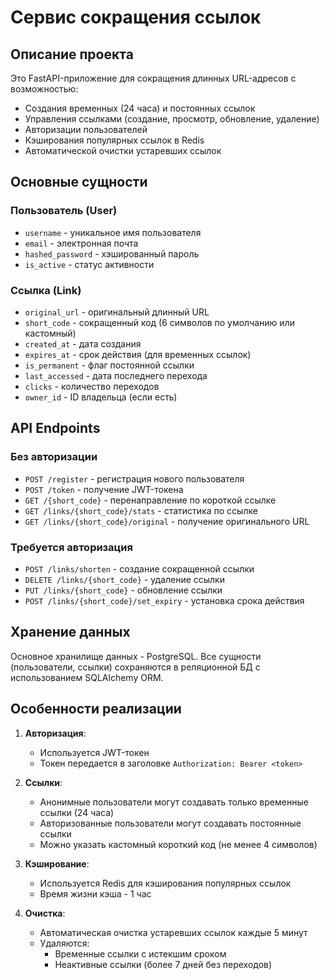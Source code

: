 # Сервис сокращения ссылок

## Описание проекта
Это FastAPI-приложение для сокращения длинных URL-адресов с возможностью:
- Создания временных (24 часа) и постоянных ссылок
- Управления ссылками (создание, просмотр, обновление, удаление)
- Авторизации пользователей
- Кэширования популярных ссылок в Redis
- Автоматической очистки устаревших ссылок

## Основные сущности

### Пользователь (User)
- `username` - уникальное имя пользователя
- `email` - электронная почта
- `hashed_password` - хэшированный пароль
- `is_active` - статус активности

### Ссылка (Link)
- `original_url` - оригинальный длинный URL
- `short_code` - сокращенный код (6 символов по умолчанию или кастомный)
- `created_at` - дата создания
- `expires_at` - срок действия (для временных ссылок)
- `is_permanent` - флаг постоянной ссылки
- `last_accessed` - дата последнего перехода
- `clicks` - количество переходов
- `owner_id` - ID владельца (если есть)

## API Endpoints

### Без авторизации
- `POST /register` - регистрация нового пользователя
- `POST /token` - получение JWT-токена
- `GET /{short_code}` - перенаправление по короткой ссылке
- `GET /links/{short_code}/stats` - статистика по ссылке
- `GET /links/{short_code}/original` - получение оригинального URL

### Требуется авторизация
- `POST /links/shorten` - создание сокращенной ссылки
- `DELETE /links/{short_code}` - удаление ссылки
- `PUT /links/{short_code}` - обновление ссылки
- `POST /links/{short_code}/set_expiry` - установка срока действия
## Хранение данных
Основное хранилище данных - PostgreSQL. Все сущности (пользователи, ссылки) сохраняются в реляционной БД с использованием SQLAlchemy ORM.
## Особенности реализации

1. **Авторизация**:
   - Используется JWT-токен
   - Токен передается в заголовке `Authorization: Bearer <token>`

2. **Ссылки**:
   - Анонимные пользователи могут создавать только временные ссылки (24 часа)
   - Авторизованные пользователи могут создавать постоянные ссылки
   - Можно указать кастомный короткий код (не менее 4 символов)

3. **Кэширование**:
   - Используется Redis для кэширования популярных ссылок
   - Время жизни кэша - 1 час

4. **Очистка**:
   - Автоматическая очистка устаревших ссылок каждые 5 минут
   - Удаляются:
     - Временные ссылки с истекшим сроком
     - Неактивные ссылки (более 7 дней без переходов)
